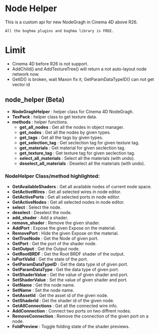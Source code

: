 # Node Helper
This is a custom api for new NodeGragh in Cinema 4D above R26.
```
All the boghma plugins and boghma library is FREE.
```
# Limit
- Cinema 4D before R26 is not support.
- AddChild() and AddTextureTree() will return a not auto-layout node network now.
- GetID() is broken, wait Maxon fix it, GetParamDataTypeID() can not get vector id

## node_helper (Beta)
- __NodeGraghHelper__ : helper class for Cinema 4D NodeGragh.
- __TexPack__ : helper class to get texture data.
- __methods__ : helper functions.
  - __get_all_nodes__ : Get all the nodes in object manager.
  - __get_nodes__ : Get all the nodes by given types.
  - __get_tags__ : Get all the tags by given types.
  - __get_selection_tag__ : Get seclection tag for given texture tag.
  - __get_materials__ : Get material for given seclection tag.
  - __get_texture_tag__ : Get texture tag for given seclection tag.
  - __select_all_materials__ : Select all the materials (with undo).
  - __deselect_all_materials__ : Deselect all the materials (with undo).

### NodeHelper Class/method highlighted:

  - __GetAvailableShaders__ : Get all available nodes of current node space.
  - __GetActiveWires__ : Get all selected wires in node editor.
  - __GetActivePorts__ : Get all selected ports in node editor.
  - __GetActiveNodes__ : Get all selected nodes in node editor.
  - __select__ : Select the node.
  - __deselect__ : Deselect the node.
  - __add_shader__ : Add a shader.
  - __remove_shader__ : Remove the given shader.
  - __AddPort__ : Expose the given Expose on the material.
  - __RemovePort__ : Hide the given Expose on the material.
  - __GetTrueNode__ : Get the Node of given port.
  - __GetPort__ : Get the port of the shader node.
  - __GetOutput__ : Get the Output node.
  - __GetRootBRDF__ : Get the Root BRDF shader of the output.
  - __IsPortValid__ : Get the state of the port.
  - __GetParamDataTypeID__ : Get the data type id of given port.
  - __GetParamDataType__ :  Get the data type of given port.
  - __GetShaderValue__ : Get the value of given shader and port.
  - __SetShaderValue__ : Set the value of given shader and port.
  - __GetName__ : Get the node name.
  - __SetName__ : Set the node name.
  - __GetAssetId__ : Get the asset id of the given node.
  - __GetShaderId__ : Get the shader id of the given node.
  - __GetAllConnections__ : Get all the connected wire info.
  - __AddConnection__ : Connect two ports on two diffrent nodes.
  - __RemoveConnection__ : Remove the connection of the given port on a node.
  - __FoldPreview__ : Toggle folding state of the shader previews.